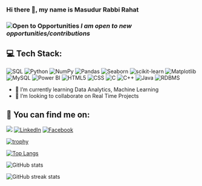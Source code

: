 ### Hi there 👋, my name is Masudur Rabbi Rahat
<!-- - 🎓 Currently, I am pursuing a Master's in IT at IIT, University of Dhaka, with a strong foundation as a Computer Science & Engineering graduate.-->
### ![Open to Opportunities](https://img.icons8.com/emoji/48/000000/star-emoji.png) *I am open to new opportunities/contributions*

## 💻 Tech Stack:
![SQL](https://img.shields.io/badge/SQL-blue?logo=sqlite&logoColor=white&style=for-the-badge)
![Python](https://img.shields.io/badge/Python-blue?logo=python&logoColor=white&style=for-the-badge)
![NumPy](https://img.shields.io/badge/NumPy-013243?logo=numpy&logoColor=white&style=for-the-badge)
![Pandas](https://img.shields.io/badge/Pandas-150458?logo=pandas&logoColor=white&style=for-the-badge)
![Seaborn](https://img.shields.io/badge/Seaborn-3776AB?logo=python&logoColor=white&style=for-the-badge)
![scikit-learn](https://img.shields.io/badge/scikit--learn-F7931E?logo=scikit-learn&logoColor=white&style=for-the-badge)
![Matplotlib](https://img.shields.io/badge/Matplotlib-3776AB?logo=python&logoColor=white&style=for-the-badge)
![MySQL](https://img.shields.io/badge/MySQL-4479A1?logo=mysql&logoColor=white&style=for-the-badge)
![Power BI](https://img.shields.io/badge/Power%20BI-yellow?logo=powerbi&logoColor=white&style=for-the-badge)
![HTML5](https://img.shields.io/badge/HTML5-E34F26?logo=html5&logoColor=white&style=for-the-badge)
![CSS](https://img.shields.io/badge/CSS-1572B6?logo=css3&logoColor=white&style=for-the-badge)
![C](https://img.shields.io/badge/C-A8B9CC?logo=c&logoColor=white&style=for-the-badge)
![C++](https://img.shields.io/badge/C++-00599C?logo=cplusplus&logoColor=white&style=for-the-badge)
![Java](https://img.shields.io/badge/Java-007396?logo=java&logoColor=white&style=for-the-badge)
![RDBMS](https://img.shields.io/badge/RDBMS-4479A1?style=for-the-badge)

- 🌱 I’m currently learning Data Analytics, Machine Learning
- 👯 I’m looking to collaborate on Real Time Projects


<!-- - 📫 How to reach me: rabbirahat9@gmail.com -->
<!--### Look me up! 📫 🌐

[<img src='https://cdn.jsdelivr.net/npm/simple-icons@3.0.1/icons/linkedin.svg' alt='linkedin' height='40'>](https://www.linkedin.com/in/masudur-rabbi-rahat-51a193286/)  [<img src='https://cdn.jsdelivr.net/npm/simple-icons@3.0.1/icons/facebook.svg' alt='facebook' height='40'>](https://www.facebook.com/masudurrabbi.rahat9) -->



## 🔎 You can find me on:
<a href="mailto:rabbirahat9@gmail.com"><img src="https://img.shields.io/badge/Gmail-D14836?style=for-the-badge&logo=gmail&logoColor=white"/></a>
[![LinkedIn](https://img.shields.io/badge/LinkedIn-%230077B5.svg?&style=for-the-badge&logo=linkedin&logoColor=white)](https://www.linkedin.com/in/masudur-rabbi-rahat-51a193286/)
[![Facebook](https://img.shields.io/badge/Facebook-%231877F2.svg?&style=for-the-badge&logo=facebook&logoColor=white)](https://www.facebook.com/masudurrabbi.rahat9/)


[![trophy](https://github-profile-trophy.vercel.app/?username=rabbirahat)](https://github.com/ryo-ma/github-profile-trophy)

[![Top Langs](https://github-readme-stats.vercel.app/api/top-langs/?username=rabbirahat)](https://github.com/anuraghazra/github-readme-stats)

![GitHub stats](https://github-readme-stats.vercel.app/api?username=rabbirahat&show_icons=true&count_private=true)  

![GitHub streak stats](https://streak-stats.demolab.com/?user=rabbirahat)  

